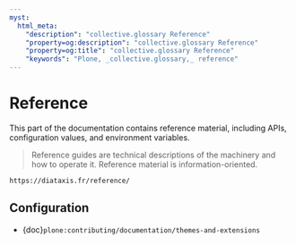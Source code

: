 ```yaml
---
myst:
  html_meta:
    "description": "collective.glossary Reference"
    "property=og:description": "collective.glossary Reference"
    "property=og:title": "collective.glossary Reference"
    "keywords": "Plone, _collective.glossary,_ reference"
---
```


# Reference

This part of the documentation contains reference material, including APIs, configuration values, and environment variables.

> Reference guides are technical descriptions of the machinery and how to operate it.
> Reference material is information-oriented.

```{seealso}
https://diataxis.fr/reference/
```

## Configuration

-   {doc}`plone:contributing/documentation/themes-and-extensions`
